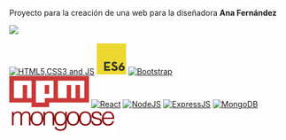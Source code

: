 Proyecto para la creación de una web para la diseñadora **Ana Fernández**


![](http://itjobzth.com/welcome.png)



[![HTML5,CSS3 and JS](https://github.com/FransLopez/logo-images/blob/master/logos/html5-css3-js.png)](http://www.w3.org/)
[![ES6](https://github.com/MarioTerron/logo-images/blob/master/logos/es6.png)](http://www.ecma-international.org/ecma-262/6.0/) 
[![Bootstrap](https://github.com/FransLopez/logo-images/blob/master/logos/bootstrap.png)](http://getbootstrap.com/)  
[![npm](https://github.com/MarioTerron/logo-images/blob/master/logos/npm.png)](https://www.npmjs.com/)
[![React](https://github.com/FransLopez/logo-images/blob/master/logos/react.png)](https://facebook.github.io/react/)
[![NodeJS](https://github.com/FransLopez/logo-images/blob/master/logos/nodejs.png)](https://nodejs.org/)
[![ExpressJS](https://github.com/MarioTerron/logo-images/blob/master/logos/expressjs.png)](http://expressjs.com///)
[![MongoDB](https://github.com/FransLopez/logo-images/blob/master/logos/mongodb.png)](https://www.mongodb.com/)
[![Monogoose](https://github.com/MarioTerron/logo-images/blob/master/logos/mongoose.png)](http://mongoosejs.com/)